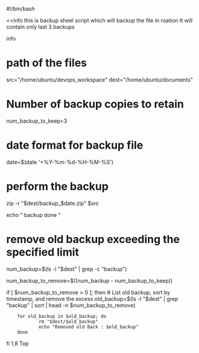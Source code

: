 #!/bin/bash

<<info 
        this is backup sheel script which will backup the file in roation
It will contain only last 3 backups

info

# path of the files 

src="/home/ubuntu/devops_workspace"
dest="/home/ubuntu/documents"

# Number of backup copies to retain 

num_backup_to_keep=3

# date format for backup file

date=$(date '+%Y-%m-%d-%H-%M-%S')

# perform the backup

zip -r "$dest/backup_$date.zip" $src

echo " backup done "

# remove old backup exceeding the specified limit

num_backup=$(ls -l "$dest" | grep -c "backup")

num_backup_to_remove=$((num_backup - num_backup_to_keep))

if [ $num_backup_to_remove > 0 ]; then
        # List old backup, sort by timestamp, and remove the excess
        old_backup=$(ls -l "$dest" | grep "backup" | sort | head -n $num_backup_to_remove)

        for old_backup in $old_backup; do
                rm "$dest/$old_backup"
                echo "Removed old Back : $old_backup"
        done
fi
                                                                                                                                                                       1,8           Top

